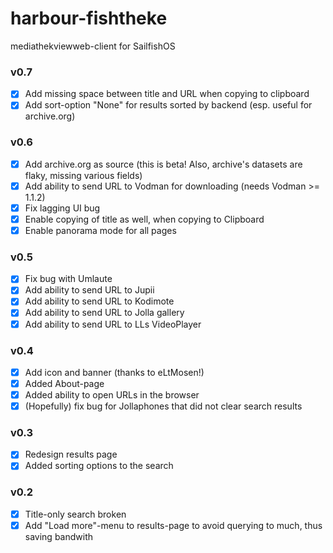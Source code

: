 # harbour-fishtheke
mediathekviewweb-client for SailfishOS

### v0.7
- [x] Add missing space between title and URL when copying to clipboard
- [x] Add sort-option "None" for results sorted by backend (esp. useful for archive.org)

### v0.6
- [x] Add archive.org as source (this is beta! Also, archive's datasets are flaky, missing various fields)
- [x] Add ability to send URL to Vodman for downloading (needs Vodman >= 1.1.2)
- [x] Fix lagging UI bug
- [x] Enable copying of title as well, when copying to Clipboard
- [x] Enable panorama mode for all pages

### v0.5
- [x] Fix bug with Umlaute
- [x] Add ability to send URL to Jupii
- [x] Add ability to send URL to Kodimote
- [x] Add ability to send URL to Jolla gallery
- [x] Add ability to send URL to LLs VideoPlayer

### v0.4
- [x] Add icon and banner (thanks to eLtMosen!)
- [x] Added About-page
- [x] Added ability to open URLs in the browser
- [x] (Hopefully) fix bug for Jollaphones that did not clear search results

### v0.3
- [x] Redesign results page
- [x] Added sorting options to the search

### v0.2
- [x] Title-only search broken
- [x] Add "Load more"-menu to results-page to avoid querying to much, thus saving bandwith
